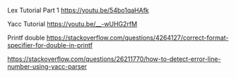 Lex Tutorial Part 1
https://youtu.be/54bo1qaHAfk

Yacc Tutorial
https://youtu.be/__-wUHG2rfM

Printf double
https://stackoverflow.com/questions/4264127/correct-format-specifier-for-double-in-printf


https://stackoverflow.com/questions/26211770/how-to-detect-error-line-number-using-yacc-parser

